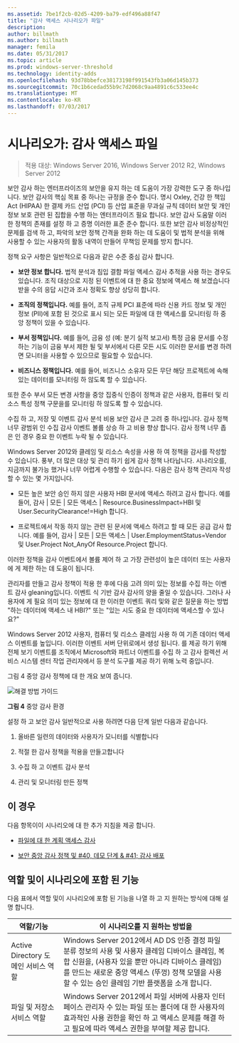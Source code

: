 ```yaml
---
ms.assetid: 7be1f2cb-02d5-4209-ba79-edf496a88f47
title: "감사 액세스 시나리오가 파일"
description: 
author: billmath
ms.author: billmath
manager: femila
ms.date: 05/31/2017
ms.topic: article
ms.prod: windows-server-threshold
ms.technology: identity-adds
ms.openlocfilehash: 93d78bbefce38173198f991543fb3a06d145b373
ms.sourcegitcommit: 70c1b6cedad55b9c7d2068c9aa4891c6c533ee4c
ms.translationtype: MT
ms.contentlocale: ko-KR
ms.lasthandoff: 07/03/2017
---
```

# <a name="scenario-file-access-auditing"></a>시나리오가: 감사 액세스 파일

>적용 대상: Windows Server 2016, Windows Server 2012 R2, Windows Server 2012

보안 감사 하는 엔터프라이즈의 보안을 유지 하는 데 도움이 가장 강력한 도구 중 하나입니다. 보안 감사의 핵심 목표 중 하나는 규정을 준수 합니다. 명시 Oxley, 건강 한 책임 Act (HIPAA) 한 결제 카드 산업 (PCI) 등 산업 표준을 무과실 규칙 데이터 보안 및 개인 정보 보호 관련 된 집합을 수행 하는 엔터프라이즈 필요 합니다. 보안 감사 도움말 이러한 정책의 존재를 설정 하 고 증명 이러한 표준 준수 합니다. 또한 보안 감사 비정상적인 문제를 검색 하 고, 파악의 보안 정책 간격을 완화 하는 데 도움이 및 법적 분석을 위해 사용할 수 있는 사용자의 활동 내역이 만들어 무책임 문제를 방지 합니다.  
  
정책 요구 사항은 일반적으로 다음과 같은 수준 중심 감사 합니다.  
  
-   **보안 정보 합니다.** 법적 분석과 침입 결함 파일 액세스 감사 추적을 사용 하는 경우도 있습니다. 조직 대상으로 지정 된 이벤트에 대 한 중요 정보에 액세스 해 보겠습니다 받을 수의 응답 시간과 조사 정확도 향상 상당히 합니다.  
  
-   **조직의 정책입니다.** 예를 들어, 조직 규제 PCI 표준에 따라 신용 카드 정보 및 개인 정보 (PII)에 포함 된 것으로 표시 되는 모든 파일에 대 한 액세스를 모니터링 하 중앙 정책이 있을 수 있습니다.  
  
-   **부서 정책입니다.** 예를 들어, 금융 성 (예: 분기 실적 보고서) 특정 금융 문서를 수정 하는 기능이 금융 부서 제한 될 및 부서에서 다른 모든 시도 이러한 문서를 변경 하려면 모니터을 사용할 수 있으므로 필요할 수 있습니다.  
  
-   **비즈니스 정책입니다.** 예를 들어, 비즈니스 소유자 모든 무단 해당 프로젝트에 속해 있는 데이터를 모니터링 하 않도록 할 수 있습니다.  
  
또한 준수 부서 모든 변경 사항을 중앙 집중식 인증이 정책과 같은 사용자, 컴퓨터 및 리소스 특성 정책 구문을를 모니터링 하 않도록 할 수 있습니다.  
  
수집 하 고, 저장 및 이벤트 감사 분석 비용 보안 감사 큰 고려 중 하나입니다. 감사 정책 너무 광범위 인 수집 감사 이벤트 볼륨 상승 하 고 비용 향상 합니다. 감사 정책 너무 좁은 인 경우 중요 한 이벤트 누락 될 수 있습니다.  
  
Windows Server 2012와 클레임 및 리소스 속성을 사용 하 여 정책을 감사를 작성할 수 있습니다. 풍부, 더 많은 대상 및 관리 하기 쉽게 감사 정책 나타납니다. 시나리오를, 지금까지 불가능 했거나 너무 어렵게 수행할 수 있습니다. 다음은 감사 정책 관리자 작성할 수 있는 몇 가지입니다.  
  
-   모든 높은 보안 승인 하지 않은 사용자 HBI 문서에 액세스 하려고 감사 합니다. 예를 들어, 감사 | 모든 | 모든 액세스 | Resource.BusinessImpact=HBI 및 User.SecurityClearance!=High 합니다.  
  
-   프로젝트에서 작동 하지 않는 관련 된 문서에 액세스 하려고 할 때 모든 공급 감사 합니다. 예를 들어, 감사 | 모든 | 모든 액세스 | User.EmploymentStatus=Vendor 및 User.Project Not_AnyOf Resource.Project 합니다.  
  
이러한 정책을 감사 이벤트에서 볼륨 제어 하 고 가장 관련성이 높은 데이터 또는 사용자에 게 제한 하는 데 도움이 됩니다.  
  
관리자를 만들고 감사 정책이 적용 한 후에 다음 고려 의미 있는 정보를 수집 하는 이벤트 감사 gleaning입니다. 이벤트 식 기반 감사 감사의 양을 줄일 수 있습니다. 그러나 사용자에 게 필요 의미 있는 정보에 대 한 이러한 이벤트 쿼리 및와 같은 질문을 하는 방법 "하는 데이터에 액세스 내 HBI?" 또는 "있는 시도 중요 한 데이터에 액세스할 수 있나요?"  
  
 Windows Server 2012 사용자, 컴퓨터 및 리소스 클레임 사용 하 여 기존 데이터 액세스 이벤트를 높입니다. 이러한 이벤트 서버 단위로에서 생성 됩니다. 를 제공 하기 위해 전체 보기 이벤트를 조직에서 Microsoft와 파트너 이벤트를 수집 하 고 감사 컬렉션 서비스 시스템 센터 작업 관리자에서 등 분석 도구를 제공 하기 위해 노력 중입니다.  
  
그림 4 중앙 감사 정책에 대 한 개요 보여 줍니다.  
  
![해결 방법 가이드](media/Scenario--File-Access-Auditing/DynamicAccessControl_RevGuide_4.JPG)  
  
**그림 4** 중앙 감사 환경  
  
설정 하 고 보안 감사 일반적으로 사용 하려면 다음 단계 일반 다음과 같습니다.  
  
1.  올바른 일련의 데이터와 사용자가 모니터를 식별합니다  
  
2.  적절 한 감사 정책을 적용을 만들고합니다  
  
3.  수집 하 고 이벤트 감사 분석  
  
4.  관리 및 모니터링 만든 정책  
  
## <a name="in-this-scenario"></a>이 경우  
다음 항목이이 시나리오에 대 한 추가 지침을 제공 합니다.  
  
-   [파일에 대 한 계획 액세스 감사](Plan-for-File-Access-Auditing.md)  
  
-   [보안 중앙 감사 정책 및 #40, 데모 단계 & #41; 감사 배포](Deploy-Security-Auditing-with-Central-Audit-Policies--Demonstration-Steps-.md)  
  
## <a name="BKMK_NEW"></a>역할 및이 시나리오에 포함 된 기능  
다음 표에서 역할 및이 시나리오에 포함 된 기능을 나열 하 고 지 원하는 방식에 대해 설명 합니다.  
  
|역할/기능|이 시나리오를 지 원하는 방법을|  
|-----------------|---------------------------------|  
|Active Directory 도메인 서비스 역할|Windows Server 2012에서 AD DS 인증 결정 파일 분류 정보의 사용 및 사용자 클레임 디바이스 클레임, 복합 신원을, (사용자 있을 뿐만 아니라 디바이스 클레임)를 만드는 새로운 중앙 액세스 (뚜껑) 정책 모델을 사용할 수 있는 승인 클레임 기반 플랫폼을 소개 합니다.|  
|파일 및 저장소 서비스 역할|Windows Server 2012에서 파일 서버에 사용자 인터페이스 관리자 수 있는 파일 또는 폴더에 대 한 사용자의 효과적인 사용 권한을 확인 하 고 액세스 문제를 해결 하 고 필요에 따라 액세스 권한을 부여할 제공 합니다.|  
  


